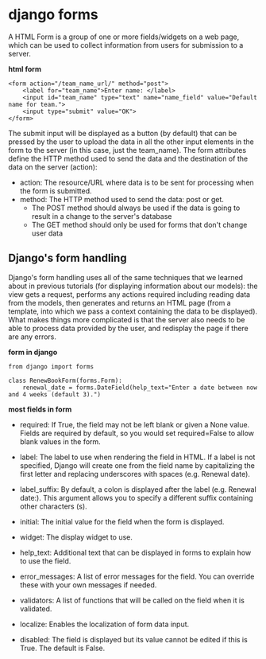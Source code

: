 # django forms

A HTML Form is a group of one or more fields/widgets on a web page, which can be used to collect information from users for submission to a server.

**html form**

    <form action="/team_name_url/" method="post">
        <label for="team_name">Enter name: </label>
        <input id="team_name" type="text" name="name_field" value="Default name for team.">
        <input type="submit" value="OK">
    </form>

The submit input will be displayed as a button (by default) that can be pressed by the user to upload the data in all the other input elements in the form to the server (in this case, just the team_name). The form attributes define the HTTP method used to send the data and the destination of the data on the server (action):

- action: The resource/URL where data is to be sent for processing when the form is submitted. 
- method: The HTTP method used to send the data: post or get.
   - The POST method should always be used if the data is going to result in a change to the server's database 
   - The GET method should only be used for forms that don't change user data 

## Django's form handling
Django's form handling uses all of the same techniques that we learned about in previous tutorials (for displaying information about our models): the view gets a request, performs any actions required including reading data from the models, then generates and returns an HTML page (from a template, into which we pass a context containing the data to be displayed). What makes things more complicated is that the server also needs to be able to process data provided by the user, and redisplay the page if there are any errors.

**form in django**

    from django import forms

    class RenewBookForm(forms.Form):
        renewal_date = forms.DateField(help_text="Enter a date between now and 4 weeks (default 3).")

**most fields in form**

- required: If True, the field may not be left blank or given a None value. Fields are required by default, so you would set required=False to allow blank values in the form.

- label: The label to use when rendering the field in HTML. If a label is not specified, Django will create one from the field name by capitalizing the first letter and replacing underscores with spaces (e.g. Renewal date).

- label_suffix: By default, a colon is displayed after the label (e.g. Renewal date:). This argument allows you to specify a different suffix containing other characters (s).

- initial: The initial value for the field when the form is displayed.

- widget: The display widget to use.

- help_text: Additional text that can be displayed in forms to explain how to use the field.

- error_messages: A list of error messages for the field. You can override these with your own messages if needed.

- validators: A list of functions that will be called on the field when it is validated.

- localize: Enables the localization of form data input.

- disabled: The field is displayed but its value cannot be edited if this is True. The default is False.